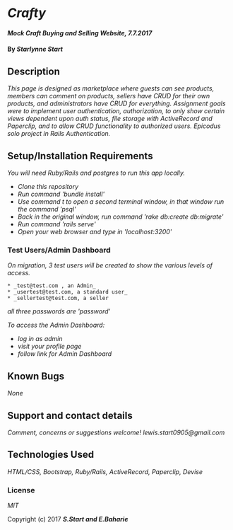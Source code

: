 # _Crafty_

#### _Mock Craft Buying and Selling Website, 7.7.2017_

#### By _**Starlynne Start**_

## Description

_This page is designed as marketplace where guests can see products, members can comment on products, sellers have CRUD for their own products, and administrators have CRUD for everything. Assignment goals were to implement user authentication, authorization, to only show certain views dependent upon auth status, file storage with ActiveRecord and Paperclip, and to allow CRUD functionality to authorized users. Epicodus solo project in Rails Authentication._

## Setup/Installation Requirements
_You will need Ruby/Rails and postgres to run this app locally._

* _Clone this repository_
* _Run command 'bundle install'_
* _Use command t to open a second terminal window, in that window run the command 'psql'_
* _Back in the original window, run command 'rake db:create db:migrate'_
* _Run command 'rails serve'_
* _Open your web browser and type in 'localhost:3200'_

### Test Users/Admin Dashboard

_On migration, 3 test users will be created to show the various levels of access._

    * _test@test.com , an Admin_
    * _usertest@test.com, a standard user_
    * _sellertest@test.com, a seller

_all three passwords are 'password'_

_To access the Admin Dashboard:_
  * _log in as admin_
  * _visit your profile page_
  * _follow link for Admin Dashboard_

## Known Bugs

_None_

## Support and contact details

_Comment, concerns or suggestions welcome! lewis.start0905@gmail.com_

## Technologies Used

_HTML/CSS, Bootstrap, Ruby/Rails, ActiveRecord, Paperclip, Devise_

### License

*MIT*

Copyright (c) 2017 **_S.Start and E.Baharie_**

